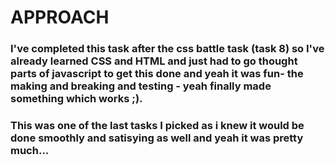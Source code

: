 # APPROACH
### I've completed this task after the css battle task (task 8) so I've already learned CSS and HTML and just had to go thought parts of javascript to get this done and yeah it was fun- the making and breaking and testing - yeah finally made something which works ;). 

### This was one of the last tasks I picked as i knew it would be done smoothly and satisying as well and yeah it was pretty much...

